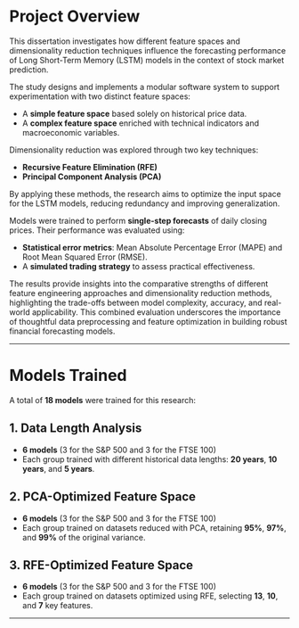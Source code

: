 # Project Overview

This dissertation investigates how different feature spaces and dimensionality reduction techniques influence the forecasting performance of Long Short-Term Memory (LSTM) models in the context of stock market prediction.

The study designs and implements a modular software system to support experimentation with two distinct feature spaces:
- A **simple feature space** based solely on historical price data.
- A **complex feature space** enriched with technical indicators and macroeconomic variables.

Dimensionality reduction was explored through two key techniques:
- **Recursive Feature Elimination (RFE)**
- **Principal Component Analysis (PCA)**

By applying these methods, the research aims to optimize the input space for the LSTM models, reducing redundancy and improving generalization.

Models were trained to perform **single-step forecasts** of daily closing prices. Their performance was evaluated using:
- **Statistical error metrics**: Mean Absolute Percentage Error (MAPE) and Root Mean Squared Error (RMSE).
- A **simulated trading strategy** to assess practical effectiveness.

The results provide insights into the comparative strengths of different feature engineering approaches and dimensionality reduction methods, highlighting the trade-offs between model complexity, accuracy, and real-world applicability. This combined evaluation underscores the importance of thoughtful data preprocessing and feature optimization in building robust financial forecasting models.

---

# Models Trained

A total of **18 models** were trained for this research:

## 1. Data Length Analysis
- **6 models** (3 for the S&P 500 and 3 for the FTSE 100)
- Each group trained with different historical data lengths: **20 years**, **10 years**, and **5 years**.

## 2. PCA-Optimized Feature Space
- **6 models** (3 for the S&P 500 and 3 for the FTSE 100)
- Each group trained on datasets reduced with PCA, retaining **95%**, **97%**, and **99%** of the original variance.

## 3. RFE-Optimized Feature Space
- **6 models** (3 for the S&P 500 and 3 for the FTSE 100)
- Each group trained on datasets optimized using RFE, selecting **13**, **10**, and **7** key features.

---
